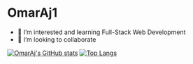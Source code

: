 ﻿# OmarAj1
* 👀 I’m interested and learning Full-Stack Web Development
* 💞️ I’m looking to collaborate 

[![OmarAj's GitHub stats](https://github-readme-stats.vercel.app/api?username=OmarAj1)](https://github.com/anuraghazra/github-readme-stats)
[![Top Langs](https://github-readme-stats.vercel.app/api/top-langs/?username=OmarAj1)](https://github.com/anuraghazra/github-readme-stats)
